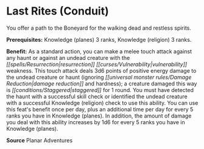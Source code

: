﻿---
cssclass: [feats]

---
# Last Rites (Conduit)

You offer a path to the Boneyard for the walking dead and restless spirits.

**Prerequisites:** Knowledge (planes) 3 ranks, Knowledge (religion) 3 ranks.

**Benefit:** As a standard action, you can make a melee touch attack against any haunt or against an undead creature with the _[[spells/Resurrection|resurrection]]_ _[[curses/Vulnerability|vulnerability]]_ weakness. This touch attack deals 3d6 points of positive energy damage to the undead creature or haunt (ignoring _[[universal monster rules/Damage Reduction|damage reduction]]_ and hardness); a creature damaged this way is _[[conditions/Staggered|staggered]]_ for 1 round. You must have detected the haunt with a successful skill check or identified the undead creature with a successful Knowledge (religion) check to use this ability. You can use this feat's benefit once per day, plus an additional time per day for every 5 ranks you have in Knowledge (planes). In addition, the amount of damage you deal with this ability increases by 1d6 for every 5 ranks you have in Knowledge (planes).

**Source** Planar Adventures